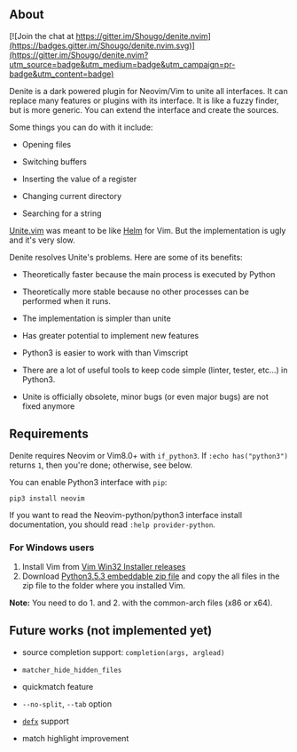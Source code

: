 ## About

[![Join the chat at https://gitter.im/Shougo/denite.nvim](https://badges.gitter.im/Shougo/denite.nvim.svg)](https://gitter.im/Shougo/denite.nvim?utm_source=badge&utm_medium=badge&utm_campaign=pr-badge&utm_content=badge)

Denite is a dark powered plugin for Neovim/Vim to unite all interfaces.
It can replace many features or plugins with its interface.
It is like a fuzzy finder, but is more generic.
You can extend the interface and create the sources.

Some things you can do with it include:

* Opening files

* Switching buffers

* Inserting the value of a register

* Changing current directory

* Searching for a string

[Unite.vim](https://github.com/Shougo/unite.vim) was meant to be like [Helm](https://github.com/emacs-helm/helm) for Vim.
But the implementation is ugly and it's very slow.

Denite resolves Unite's problems. Here are some of its benefits:

* Theoretically faster because the main process is executed by Python

* Theoretically more stable because no other processes can be performed when
it runs.

* The implementation is simpler than unite

* Has greater potential to implement new features

* Python3 is easier to work with than Vimscript

* There are a lot of useful tools to keep code simple (linter, tester, etc...)
in Python3.

* Unite is officially obsolete, minor bugs (or even major bugs) are
not fixed anymore


## Requirements

Denite requires Neovim or Vim8.0+ with `if_python3`.
If `:echo has("python3")` returns `1`, then you're done; otherwise, see below.

You can enable Python3 interface with `pip`:

    pip3 install neovim

If you want to read the Neovim-python/python3 interface install documentation,
you should read `:help provider-python`.

### For Windows users

1. Install Vim from [Vim Win32 Installer releases](https://github.com/vim/vim-win32-installer/releases)
2. Download [Python3.5.3 embeddable zip file](https://www.python.org/downloads/release/python-353/) and copy the all files in the zip file to the folder where you installed Vim.

**Note:** You need to do 1. and 2. with the common-arch files (x86 or x64).

## Future works (not implemented yet)

* source completion support: `completion(args, arglead)`

* `matcher_hide_hidden_files`

* quickmatch feature

* `--no-split`, `--tab` option

* [`defx`](https://github.com/Shougo/defx.nvim) support

* match highlight improvement
